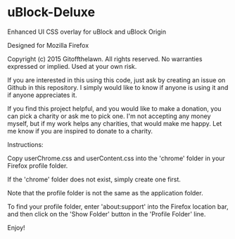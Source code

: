 # uBlock-Deluxe
Enhanced UI CSS overlay for uBlock and uBlock Origin

Designed for Mozilla Firefox

Copyright (c) 2015 Gitoffthelawn.  All rights reserved.
No warranties expressed or implied.  Used at your own risk.

If you are interested in this using this code, just ask by creating an issue on Github in this repository.
I simply would like to know if anyone is using it and if anyone appreciates it.

If you find this project helpful, and you would like to make a donation, you can pick a charity or ask me to pick one.  I'm not accepting any money myself, but if my work helps any charities, that would make me happy.  Let me know if you are inspired to donate to a charity.


Instructions:

Copy userChrome.css and userContent.css into the 'chrome' folder in your Firefox profile folder.

If the 'chrome' folder does not exist, simply create one first.


Note that the profile folder is not the same as the application folder.

To find your profile folder, enter 'about:support' into the Firefox location bar, and then click on the 'Show Folder' button in the 'Profile Folder' line.


Enjoy!
